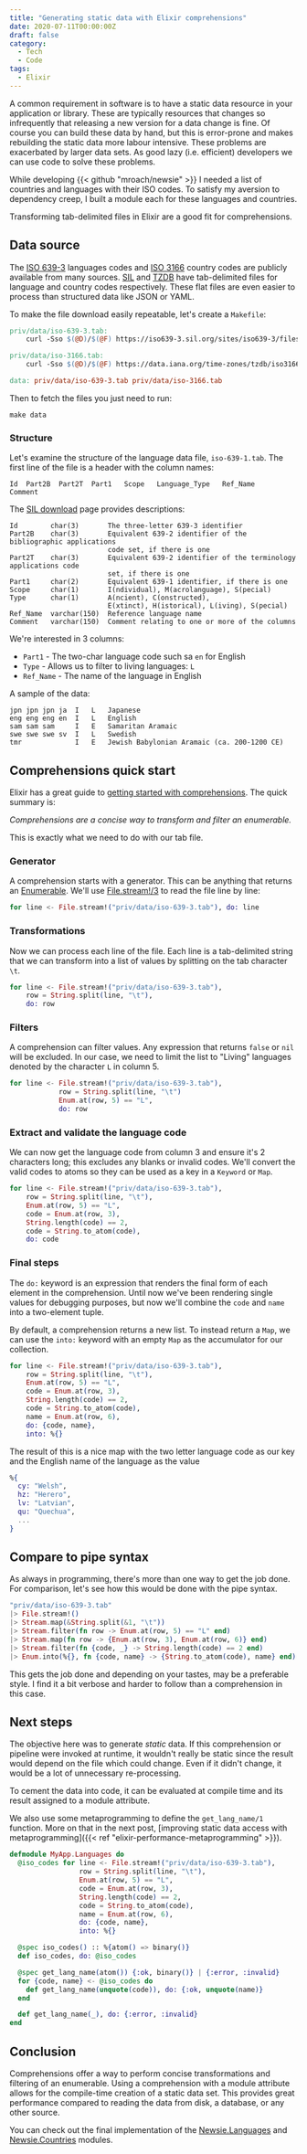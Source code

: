 ```yaml
---
title: "Generating static data with Elixir comprehensions"
date: 2020-07-11T00:00:00Z
draft: false
category:
  - Tech
  - Code
tags:
  - Elixir
---
```


A common requirement in software is to have a static data resource in your application or library. These are typically resources that changes so infrequently that releasing a new version for a data change is fine. Of course you can build these data by hand, but this is error-prone and makes rebuilding the static data more labour intensive. These problems are exacerbated by larger data sets. As good lazy (i.e. efficient) developers we can use code to solve these problems.

While developing {{< github "mroach/newsie" >}} I needed a list of countries and languages with their ISO codes. To satisfy my aversion to dependency creep, I built a module each for these languages and countries.

Transforming tab-delimited files in Elixir are a good fit for comprehensions.

## Data source

The [ISO 639-3] languages codes and [ISO 3166] country codes are publicly available from many sources. [SIL] and [TZDB] have tab-delimited files for language and country codes respectively. These flat files are even easier to process than structured data like JSON or YAML.

To make the file download easily repeatable, let's create a `Makefile`:

```makefile
priv/data/iso-639-3.tab:
	curl -Sso $(@D)/$(@F) https://iso639-3.sil.org/sites/iso639-3/files/downloads/iso-639-3.tab

priv/data/iso-3166.tab:
	curl -Sso $(@D)/$(@F) https://data.iana.org/time-zones/tzdb/iso3166.tab

data: priv/data/iso-639-3.tab priv/data/iso-3166.tab
```

Then to fetch the files you just need to run:

```shell
make data
```

### Structure

Let's examine the structure of the language data file, `iso-639-1.tab`. The first line of the file is a header with the column names:

```plain
Id	Part2B	Part2T	Part1	Scope	Language_Type	Ref_Name	Comment
```

The [SIL download][SIL] page provides descriptions:

```plain
Id        char(3)       The three-letter 639-3 identifier
Part2B    char(3)       Equivalent 639-2 identifier of the bibliographic applications
                        code set, if there is one
Part2T    char(3)       Equivalent 639-2 identifier of the terminology applications code
                        set, if there is one
Part1     char(2)       Equivalent 639-1 identifier, if there is one
Scope     char(1)       I(ndividual), M(acrolanguage), S(pecial)
Type      char(1)       A(ncient), C(onstructed),
                        E(xtinct), H(istorical), L(iving), S(pecial)
Ref_Name  varchar(150)  Reference language name
Comment   varchar(150)  Comment relating to one or more of the columns
```

We're interested in 3 columns:

* `Part1` - The two-char language code such sa `en` for English
* `Type` - Allows us to filter to living languages: `L`
* `Ref_Name` - The name of the language in English

A sample of the data:

```plain
jpn	jpn	jpn	ja	I	L	Japanese
eng	eng	eng	en	I	L	English
sam	sam	sam		I	E	Samaritan Aramaic
swe	swe	swe	sv	I	L	Swedish
tmr				I	E	Jewish Babylonian Aramaic (ca. 200-1200 CE)
```


## Comprehensions quick start

Elixir has a great guide to [getting started with comprehensions]. The quick summary is:

*Comprehensions are a concise way to transform and filter an enumerable.*

This is exactly what we need to do with our tab file.

### Generator

A comprehension starts with a generator. This can be anything that returns an [Enumerable]. We'll use [File.stream!/3] to read the file line by line:

```elixir
for line <- File.stream!("priv/data/iso-639-3.tab"), do: line
```

### Transformations

Now we can process each line of the file. Each line is a tab-delimited string that we can transform into a list of values by splitting on the tab character `\t`.

```elixir {hl_lines=[2]}
for line <- File.stream!("priv/data/iso-639-3.tab"),
    row = String.split(line, "\t"),
    do: row
```

### Filters

A comprehension can filter values. Any expression that returns `false` or `nil` will be excluded. In our case, we need to limit the list to "Living" languages denoted by the character `L` in column 5.

```elixir {hl_lines=[3]}
for line <- File.stream!("priv/data/iso-639-3.tab"),
            row = String.split(line, "\t")
            Enum.at(row, 5) == "L",
            do: row
```

### Extract and validate the language code

We can now get the language code from column 3 and ensure it's 2 characters long; this excludes any blanks or invalid codes. We'll convert the valid codes to atoms so they can be used as a key in a `Keyword` or `Map`.

```elixir {hl_lines=["4-6"]}
for line <- File.stream!("priv/data/iso-639-3.tab"),
    row = String.split(line, "\t"),
    Enum.at(row, 5) == "L",
    code = Enum.at(row, 3),
    String.length(code) == 2,
    code = String.to_atom(code),
    do: code
```

### Final steps

The `do:` keyword is an expression that renders the final form of each element in the comprehension. Until now we've been rendering single values for debugging purposes, but now we'll combine the `code` and `name` into a two-element tuple.

By default, a comprehension returns a new list. To instead return a `Map`, we can use the `into:` keyword with an empty `Map` as the accumulator for our collection.

```elixir {hl_lines=["7-9"]}
for line <- File.stream!("priv/data/iso-639-3.tab"),
    row = String.split(line, "\t"),
    Enum.at(row, 5) == "L",
    code = Enum.at(row, 3),
    String.length(code) == 2,
    code = String.to_atom(code),
    name = Enum.at(row, 6),
    do: {code, name},
    into: %{}
```

The result of this is a nice map with the two letter language code as our key and the English name of the language as the value

```elixir
%{
  cy: "Welsh",
  hz: "Herero",
  lv: "Latvian",
  qu: "Quechua",
  ...
}
```

## Compare to pipe syntax

As always in programming, there's more than one way to get the job done. For comparison, let's see how this would be done with the pipe syntax.

```elixir
"priv/data/iso-639-3.tab"
|> File.stream!()
|> Stream.map(&String.split(&1, "\t"))
|> Stream.filter(fn row -> Enum.at(row, 5) == "L" end)
|> Stream.map(fn row -> {Enum.at(row, 3), Enum.at(row, 6)} end)
|> Stream.filter(fn {code, _} -> String.length(code) == 2 end)
|> Enum.into(%{}, fn {code, name} -> {String.to_atom(code), name} end)
```

This gets the job done and depending on your tastes, may be a preferable style. I find it a bit verbose and harder to follow than a comprehension in this case.

## Next steps

The objective here was to generate *static* data. If this comprehension or pipeline were invoked at runtime, it wouldn't really be static since the result would depend on the file which could change. Even if it didn't change, it would be a lot of unnecessary re-processing.

To cement the data into code, it can be evaluated at compile time and its result assigned to a module attribute.

We also use some metaprogramming to define the `get_lang_name/1` function. More on that in the next post, [improving static data access with metaprogramming]({{< ref "elixir-performance-metaprogramming" >}}).

```elixir
defmodule MyApp.Languages do
  @iso_codes for line <- File.stream!("priv/data/iso-639-3.tab"),
                 row = String.split(line, "\t"),
                 Enum.at(row, 5) == "L",
                 code = Enum.at(row, 3),
                 String.length(code) == 2,
                 code = String.to_atom(code),
                 name = Enum.at(row, 6),
                 do: {code, name},
                 into: %{}

  @spec iso_codes() :: %{atom() => binary()}
  def iso_codes, do: @iso_codes

  @spec get_lang_name(atom()) {:ok, binary()} | {:error, :invalid}
  for {code, name} <- @iso_codes do
    def get_lang_name(unquote(code)), do: {:ok, unquote(name)}
  end

  def get_lang_name(_), do: {:error, :invalid}
end
```

## Conclusion

Comprehensions offer a way to perform concise transformations and filtering of an enumerable. Using a comprehension with a module attribute allows for the compile-time creation of a static data set. This provides great performance compared to reading the data from disk, a database, or any other source.

You can check out the final implementation of the [Newsie.Languages] and [Newsie.Countries] modules.

[ISO 639-3]: https://en.wikipedia.org/wiki/ISO_639-3
[ISO 3166]: https://en.wikipedia.org/wiki/ISO_3166
[SIL]: https://iso639-3.sil.org/code_tables/download_tables
[TZDB]: https://data.iana.org/time-zones/tzdb/
[getting started with comprehensions]: https://elixir-lang.org/getting-started/comprehensions.html
[Range]: https://hexdocs.pm/elixir/Range.html
[Enumerable]: https://hexdocs.pm/elixir/Enumerable.html
[Newsie.Countries]: https://github.com/mroach/newsie/blob/master/lib/newsie/countries.ex
[Newsie.Languages]: https://github.com/mroach/newsie/blob/master/lib/newsie/languages.ex
[File.Stream!/3]: https://hexdocs.pm/elixir/File.html#stream!/3
